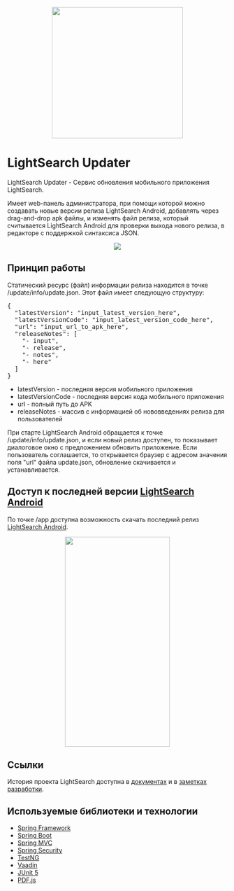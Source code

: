 <p align="center"> 
<img src="https://user-images.githubusercontent.com/43209824/64838878-905c6e00-d638-11e9-8026-e7b04d1af80f.png"
     width="300" height="300">
</p>

LightSearch Updater
===================

LightSearch Updater - Сервис обновления мобильного приложения LightSearch.

Имеет web-панель администратора, при помощи которой можно создавать новые версии релиза LightSearch Android, 
добавлять через drag-and-drop apk файлы, и изменять файл релиза, который считывается LightSearch Android 
для проверки выхода нового релиза, в редакторе с поддержкой синтаксиса JSON.

<p align="center"> 
<img src="https://user-images.githubusercontent.com/43209824/80060553-30d12400-8572-11ea-8da1-c679e0f27534.png">
</p>

Принцип работы
--------------
Статический ресурс (файл) информации релиза находится в точке /update/info/update.json. Этот файл имеет следующую структуру:

<pre>
{
  "latestVersion": "input_latest_version_here",
  "latestVersionCode": "input_latest_version_code_here",
  "url": "input_url_to_apk_here",
  "releaseNotes": [
    "- input",
    "- release",
    "- notes",
    "- here"
  ]
}
</pre>

- latestVersion - последняя версия мобильного приложения
- latestVersionCode - последняя версия кода мобильного приложения
- url - полный путь до APK
- releaseNotes - массив с информацией об нововведениях релиза для пользователей

При старте LightSearch Android обращается к точке /update/info/update.json, и если новый релиз доступен, 
то показывает диалоговое окно с предложением обновить приложение. Если пользователь соглашается, то открывается браузер с
адресом значения поля "url" файла update.json, обновление скачивается и устанавливается.

Доступ к последней версии [LightSearch Android](https://github.com/ViiSE/LightSearch-Android)
---------------------------------------------------------------------------------------------
По точке /app доступна возможность скачать последний релиз [LightSearch Android](https://github.com/ViiSE/LightSearch-Android).

<p align="center">
<img src="https://user-images.githubusercontent.com/43209824/78010284-88221100-7385-11ea-8c4a-a67fa163f04f.jpg"
     width="240" height="480">
</p>

Ссылки
------
История проекта LightSearch доступна в [документах](https://github.com/ViiSE/LightSearch/tree/master/Documents/Project%20history)
и в [заметках разработки](https://github.com/ViiSE/LightSearch/blob/master/Dev%20notes). 

Используемые библиотеки и технологии
------------------------------------
- [Spring Framework](https://github.com/spring-projects/spring-framework)
- [Spring Boot](https://github.com/spring-projects/spring-boot)
- [Spring MVC](https://docs.spring.io/spring/docs/current/spring-framework-reference/web.html)
- [Spring Security](https://github.com/spring-projects/spring-security)
- [TestNG](https://testng.org/doc/)
- [Vaadin](https://github.com/vaadin/)
- [JUnit 5](https://junit.org/junit5/)
- [PDF.js](https://mozilla.github.io/pdf.js/)
